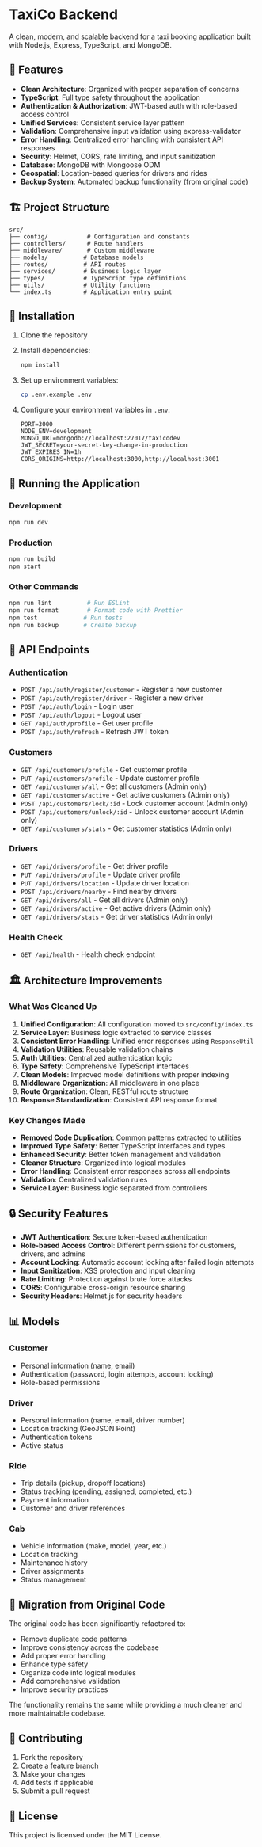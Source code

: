 # TaxiCo Backend

A clean, modern, and scalable backend for a taxi booking application built with Node.js, Express, TypeScript, and MongoDB.

## 🚀 Features

- **Clean Architecture**: Organized with proper separation of concerns
- **TypeScript**: Full type safety throughout the application
- **Authentication & Authorization**: JWT-based auth with role-based access control
- **Unified Services**: Consistent service layer pattern
- **Validation**: Comprehensive input validation using express-validator
- **Error Handling**: Centralized error handling with consistent API responses
- **Security**: Helmet, CORS, rate limiting, and input sanitization
- **Database**: MongoDB with Mongoose ODM
- **Geospatial**: Location-based queries for drivers and rides
- **Backup System**: Automated backup functionality (from original code)

## 🏗️ Project Structure

```
src/
├── config/           # Configuration and constants
├── controllers/      # Route handlers
├── middleware/       # Custom middleware
├── models/          # Database models
├── routes/          # API routes
├── services/        # Business logic layer
├── types/           # TypeScript type definitions
├── utils/           # Utility functions
└── index.ts         # Application entry point
```

## 🔧 Installation

1. Clone the repository
2. Install dependencies:
   ```bash
   npm install
   ```

3. Set up environment variables:
   ```bash
   cp .env.example .env
   ```

4. Configure your environment variables in `.env`:
   ```
   PORT=3000
   NODE_ENV=development
   MONGO_URI=mongodb://localhost:27017/taxicodev
   JWT_SECRET=your-secret-key-change-in-production
   JWT_EXPIRES_IN=1h
   CORS_ORIGINS=http://localhost:3000,http://localhost:3001
   ```

## 🚀 Running the Application

### Development
```bash
npm run dev
```

### Production
```bash
npm run build
npm start
```

### Other Commands
```bash
npm run lint          # Run ESLint
npm run format        # Format code with Prettier
npm test             # Run tests
npm run backup       # Create backup
```

## 🔐 API Endpoints

### Authentication
- `POST /api/auth/register/customer` - Register a new customer
- `POST /api/auth/register/driver` - Register a new driver
- `POST /api/auth/login` - Login user
- `POST /api/auth/logout` - Logout user
- `GET /api/auth/profile` - Get user profile
- `POST /api/auth/refresh` - Refresh JWT token

### Customers
- `GET /api/customers/profile` - Get customer profile
- `PUT /api/customers/profile` - Update customer profile
- `GET /api/customers/all` - Get all customers (Admin only)
- `GET /api/customers/active` - Get active customers (Admin only)
- `POST /api/customers/lock/:id` - Lock customer account (Admin only)
- `POST /api/customers/unlock/:id` - Unlock customer account (Admin only)
- `GET /api/customers/stats` - Get customer statistics (Admin only)

### Drivers
- `GET /api/drivers/profile` - Get driver profile
- `PUT /api/drivers/profile` - Update driver profile
- `PUT /api/drivers/location` - Update driver location
- `POST /api/drivers/nearby` - Find nearby drivers
- `GET /api/drivers/all` - Get all drivers (Admin only)
- `GET /api/drivers/active` - Get active drivers (Admin only)
- `GET /api/drivers/stats` - Get driver statistics (Admin only)

### Health Check
- `GET /api/health` - Health check endpoint

## 🏛️ Architecture Improvements

### What Was Cleaned Up

1. **Unified Configuration**: All configuration moved to `src/config/index.ts`
2. **Service Layer**: Business logic extracted to service classes
3. **Consistent Error Handling**: Unified error responses using `ResponseUtil`
4. **Validation Utilities**: Reusable validation chains
5. **Auth Utilities**: Centralized authentication logic
6. **Type Safety**: Comprehensive TypeScript interfaces
7. **Clean Models**: Improved model definitions with proper indexing
8. **Middleware Organization**: All middleware in one place
9. **Route Organization**: Clean, RESTful route structure
10. **Response Standardization**: Consistent API response format

### Key Changes Made

- **Removed Code Duplication**: Common patterns extracted to utilities
- **Improved Type Safety**: Better TypeScript interfaces and types
- **Enhanced Security**: Better token management and validation
- **Cleaner Structure**: Organized into logical modules
- **Error Handling**: Consistent error responses across all endpoints
- **Validation**: Centralized validation rules
- **Service Layer**: Business logic separated from controllers

## 🔒 Security Features

- **JWT Authentication**: Secure token-based authentication
- **Role-based Access Control**: Different permissions for customers, drivers, and admins
- **Account Locking**: Automatic account locking after failed login attempts
- **Input Sanitization**: XSS protection and input cleaning
- **Rate Limiting**: Protection against brute force attacks
- **CORS**: Configurable cross-origin resource sharing
- **Security Headers**: Helmet.js for security headers

## 📊 Models

### Customer
- Personal information (name, email)
- Authentication (password, login attempts, account locking)
- Role-based permissions

### Driver
- Personal information (name, email, driver number)
- Location tracking (GeoJSON Point)
- Authentication tokens
- Active status

### Ride
- Trip details (pickup, dropoff locations)
- Status tracking (pending, assigned, completed, etc.)
- Payment information
- Customer and driver references

### Cab
- Vehicle information (make, model, year, etc.)
- Location tracking
- Maintenance history
- Driver assignments
- Status management

## 🔄 Migration from Original Code

The original code has been significantly refactored to:
- Remove duplicate code patterns
- Improve consistency across the codebase
- Add proper error handling
- Enhance type safety
- Organize code into logical modules
- Add comprehensive validation
- Improve security practices

The functionality remains the same while providing a much cleaner and more maintainable codebase.

## 🤝 Contributing

1. Fork the repository
2. Create a feature branch
3. Make your changes
4. Add tests if applicable
5. Submit a pull request

## 📝 License

This project is licensed under the MIT License.
